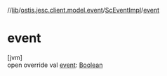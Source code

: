 //[lib](../../../index.md)/[ostis.jesc.client.model.event](../index.md)/[ScEventImpl](index.md)/[event](event.md)

# event

[jvm]\
open override val [event](event.md): [Boolean](https://kotlinlang.org/api/latest/jvm/stdlib/kotlin/-boolean/index.html)
